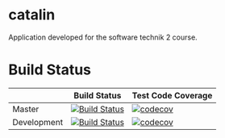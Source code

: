 # catalin
Application developed for the software technik 2 course.

# Build Status
|             	| Build Status                                                                                                                                              	| Test Code Coverage                                                                                                                                               	|
|-------------	|-----------------------------------------------------------------------------------------------------------------------------------------------------------	|------------------------------------------------------------------------------------------------------------------------------------------------------------------	|
| Master      	| [![Build Status](https://travis-ci.org/Softwartechnik/catalin.svg?branch=master)](https://travis-ci.org/Softwartechnik/catalin) 	| [![codecov](https://codecov.io/gh/Softwartechnik/catalin/branch/master/graph/badge.svg)](https://codecov.io/gh/Softwartechnik/catalin) 	|
| Development 	| [![Build Status](https://travis-ci.org/Softwartechnik/catalin.svg?branch=dev)](https://travis-ci.org/Softwartechnik/catalin)    	| [![codecov](https://codecov.io/gh/Softwartechnik/catalin/branch/dev/graph/badge.svg)](https://codecov.io/gh/Softwartechnik/catalin)    	|
